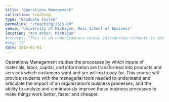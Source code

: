 ```yaml
---
title: "Operations Management"
collection: teaching
type: "Graduate Course"
permalink: "/teaching/2015-OM"
venue: "University of Michigan, Ross School of Business"
location: "Ann Arbor, Michigan"
#excerpt: "This is an undergraduate course introducing students to the basics of Operations Management."
#seq: "3"
date: 2015-03-01
---
```


Operations Management studies the processes by which inputs of materials, labor, capital, and information are transformed into products and services which customers want and are willing to pay for. This course will provide students with the managerial tools needed to understand and articulate the impact of an organization’s business processes, and the ability to analyze and continuously improve these business processes to make things work better, faster and cheaper.